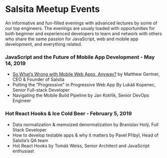 # Salsita Meetup Events

An informative and fun-filled evenings with advanced lectures by some of our top engineers. The evenings are usualy loaded with opportunities for both beginner and experienced developers to learn and network with others who share the same passion for JavaScript, web and mobile app development, and everything related.

### JavaScript and the Future of Mobile App Development - May 14, 2019
* [So What’s Wrong with Mobile Web Apps, Anyway?](https://blog.salsitasoft.com/whats-wrong-with-mobile-apps-anyway/?utm_source=newsletter&utm_medium=github&utm_campaign=no-campaign&utm_term=demography-conversion&utm_content=wrong-mobile) by Matthew Gertner, CEO & Founder of Salsita
* Putting the "Progressive" in Progressive Web App By Lukáš Kopenec, Senior Full-stack Developer
* Navigating the Mobile Build Pipeline by Jan Kotrlík, Senior DevOps Engineer

### Hot React Hooks & Ice Cold Beer - February 5, 2019
* Data normalization & memoized denormalization by Branislav Holý, Full Stack Developer
* How to develop testable apps & why it matters by Pavel Přibyl, Head of Salsita’s QA team
* Hot React Hooks by Tomáš Weiss, Senior Architect and JavaScript enthusiast

